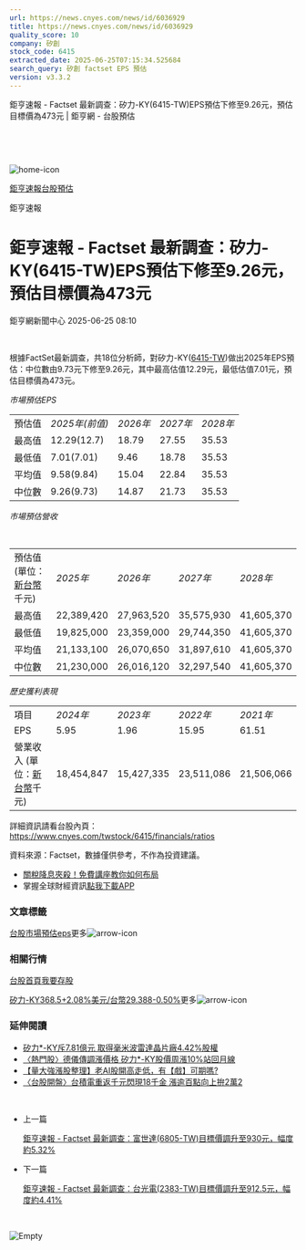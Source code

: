 ```yaml
---
url: https://news.cnyes.com/news/id/6036929
title: https://news.cnyes.com/news/id/6036929
quality_score: 10
company: 矽創
stock_code: 6415
extracted_date: 2025-06-25T07:15:34.525684
search_query: 矽創 factset EPS 預估
version: v3.3.2
---
```


鉅亨速報 - Factset 最新調查：矽力-KY(6415-TW)EPS預估下修至9.26元，預估目標價為473元 | 鉅亨網 - 台股預估

‌

‌

![home-icon](/assets/icons/breadCrumb/symbol-icon-home.svg)

[鉅亨速報](/news/cat/anue_live)[台股預估](/news/cat/tw_forecast)

鉅亨速報

# 鉅亨速報 - Factset 最新調查：矽力-KY(6415-TW)EPS預估下修至9.26元，預估目標價為473元

鉅亨網新聞中心 2025-06-25 08:10

‌

根據FactSet最新調查，共18位分析師，對矽力-KY([6415-TW](https://www.cnyes.com/twstock/6415))做出2025年EPS預估：中位數由9.73元下修至9.26元，其中最高估值12.29元，最低估值7.01元，預估目標價為473元。

*市場預估EPS*

|  |  |  |  |  |
| --- | --- | --- | --- | --- |
| 預估值 | *2025年(前值)* | *2026年* | *2027年* | *2028年* |
| 最高值 | 12.29(12.7) | 18.79 | 27.55 | 35.53 |
| 最低值 | 7.01(7.01) | 9.46 | 18.78 | 35.53 |
| 平均值 | 9.58(9.84) | 15.04 | 22.84 | 35.53 |
| 中位數 | 9.26(9.73) | 14.87 | 21.73 | 35.53 |

*市場預估營收*

‌

|  |  |  |  |  |
| --- | --- | --- | --- | --- |
| 預估值 (單位：[新台幣](https://invest.cnyes.com/forex/detail/usdtwd)千元) | *2025年* | *2026年* | *2027年* | *2028年* |
| 最高值 | 22,389,420 | 27,963,520 | 35,575,930 | 41,605,370 |
| 最低值 | 19,825,000 | 23,359,000 | 29,744,350 | 41,605,370 |
| 平均值 | 21,133,100 | 26,070,650 | 31,897,610 | 41,605,370 |
| 中位數 | 21,230,000 | 26,016,120 | 32,297,540 | 41,605,370 |

*歷史獲利表現*

|  |  |  |  |  |
| --- | --- | --- | --- | --- |
| 項目 | *2024年* | *2023年* | *2022年* | *2021年* |
| EPS | 5.95 | 1.96 | 15.95 | 61.51 |
| 營業收入 (單位：[新台幣](https://invest.cnyes.com/forex/detail/usdtwd)千元) | 18,454,847 | 15,427,335 | 23,511,086 | 21,506,066 |

詳細資訊請看台股內頁：  
<https://www.cnyes.com/twstock/6415/financials/ratios>

資料來源：Factset，數據僅供參考，不作為投資建議。

* [關稅降息夾殺！免費講座教你如何布局](https://www.rsc.com.tw/Cnyes_RSC/SeminarBooking2025InvestmentOutlook.aspx?utm_source=anue&utm_medium=usstocks_end)
* 掌握全球財經資訊[點我下載APP](http://www.cnyes.com/app/?utm_source=mweb&utm_medium=HamMenuBanner&utm_campaign=fixed&utm_content=entr)

### 文章標籤

[台股](https://news.cnyes.com/tag/台股 "台股")[市場預估](https://news.cnyes.com/tag/市場預估 "市場預估")[eps](https://news.cnyes.com/tag/eps "eps")更多![arrow-icon](/assets/icons/arrows/arrow-down.svg)

### 相關行情

[台股首頁](https://www.cnyes.com/twstock)[我要存股](https://supr.link/8OHaU)

[矽力-KY368.5+2.08%](https://www.cnyes.com/twstock/6415)[美元/台幣29.388-0.50%](https://invest.cnyes.com/forex/detail/USDTWD)更多![arrow-icon](/assets/icons/arrows/arrow-down.svg)

### 延伸閱讀

* [矽力\*-KY斥7.81億元 取得毫米波雷達晶片廠4.42%股權](/news/id/6031735)
* [〈熱門股〉德儀傳調漲價格 矽力\*-KY股價周漲10%站回月線](/news/id/6011560)
* [【量大強漲股整理】老AI股開高走低，有【戲】可期嗎?](/news/id/6008746)
* [〈台股開盤〉台積電重返千元閃現18千金 漲逾百點向上拚2萬2](/news/id/6007744)

‌

* 上一篇

  [鉅亨速報 - Factset 最新調查：富世達(6805-TW)目標價調升至930元，幅度約5.32%](/news/id/6037441)
* 下一篇

  [鉅亨速報 - Factset 最新調查：台光電(2383-TW)目標價調升至912.5元，幅度約4.41%](/news/id/6034035)

‌

![Empty](/assets/icons/skeleton/empty-image.svg)

‌